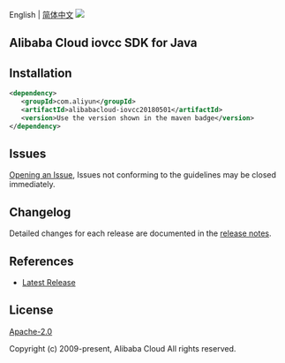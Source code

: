 English | [简体中文](README-CN.md)
![](https://aliyunsdk-pages.alicdn.com/icons/AlibabaCloud.svg)

## Alibaba Cloud iovcc SDK for Java

## Installation

```xml
<dependency>
   <groupId>com.aliyun</groupId>
   <artifactId>alibabacloud-iovcc20180501</artifactId>
   <version>Use the version shown in the maven badge</version>
</dependency>
```

## Issues
[Opening an Issue](https://github.com/aliyun/alibabacloud-java-async-sdk/issues/new), Issues not conforming to the guidelines may be closed immediately.

## Changelog
Detailed changes for each release are documented in the [release notes](./ChangeLog.txt).

## References
* [Latest Release](https://github.com/aliyun/alibabacloud-async-java-sdk/)

## License
[Apache-2.0](http://www.apache.org/licenses/LICENSE-2.0)

Copyright (c) 2009-present, Alibaba Cloud All rights reserved.